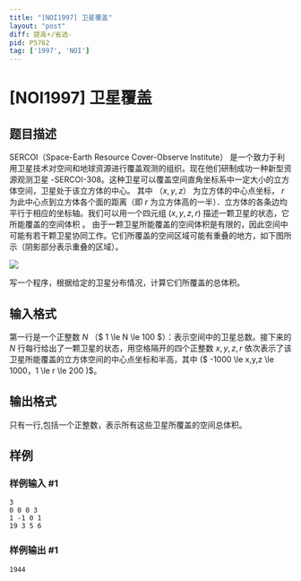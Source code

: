 ```yaml
---
title: "[NOI1997] 卫星覆盖"
layout: "post"
diff: 提高+/省选-
pid: P5762
tag: ['1997', 'NOI']
---
```

# [NOI1997] 卫星覆盖
## 题目描述

SERCOI（Space-Earth Resource Cover-Observe lnstitute） 是一个致力于利用卫星技术对空间和地球资源进行覆盖观测的组织。现在他们研制成功一种新型资源观测卫星 -SERCOI-308。这种卫星可以覆盖空间直角坐标系中一定大小的立方体空间，卫星处于该立方体的中心。
    其中 $（x,y,z）$ 为立方体的中心点坐标， $r$ 为此中心点到立方体各个面的距离（即 $r$ 为立方体高的一半）．立方体的各条边均平行于相应的坐标轴。我们可以用一个四元组 $(x,y,z,r)$ 描述一颗卫星的状态，它所能覆盖的空间体积 。
由于一颗卫星所能覆盖的空间体积是有限的，因此空间中可能有若干颗卫星协同工作。它们所覆盖的空间区域可能有重叠的地方，如下图所示（阴影部分表示重叠的区域）。

![](https://cdn.luogu.com.cn/upload/image_hosting/yeajeuoh.png)

写一个程序，根据给定的卫星分布情况，计算它们所覆盖的总体积。

## 输入格式

第一行是一个正整数 $N$ （$ 1 \le N \le 100 $）：表示空间中的卫星总数。接下来的 $N$ 行每行给出了一颗卫星的状态，用空格隔开的四个正整数 $x,y,z,r$ 依次表示了该卫星所能覆盖的立方体空间的中心点坐标和半高，其中 ($ -1000 \le x,y,z \le 1000$，$1 \le r \le 200 )$。
## 输出格式

只有一行,包括一个正整数，表示所有这些卫星所覆盖的空间总体积。

## 样例

### 样例输入 #1
```
3
0 0 0 3
1 -1 0 1
19 3 5 6

```
### 样例输出 #1
```
1944

```
